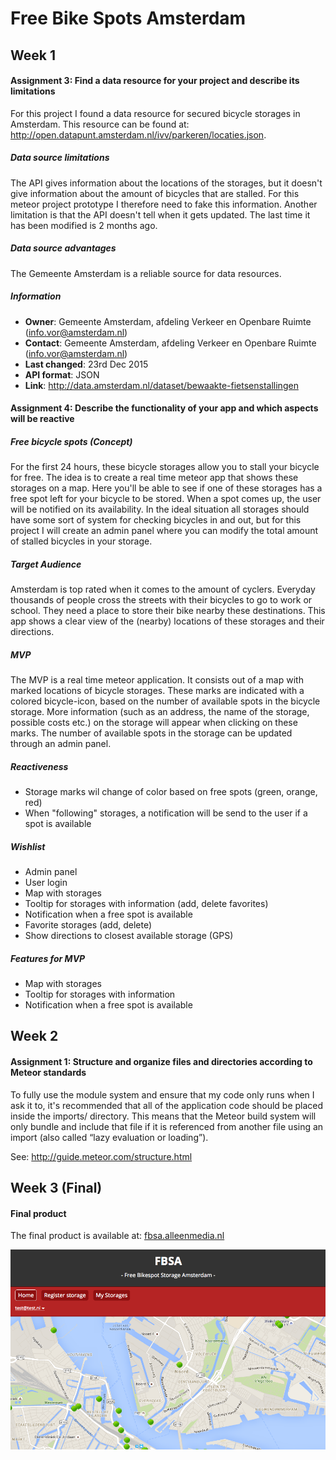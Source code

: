 # Free Bike Spots Amsterdam

## Week 1

#### Assignment 3: Find a data resource for your project and describe its limitations

For this project I found a data resource for secured bicycle storages in Amsterdam. This resource can be found at:
http://open.datapunt.amsterdam.nl/ivv/parkeren/locaties.json.

##### Data source limitations
The API gives information about the locations of the storages, but it doesn't give information about the amount of bicycles that are stalled. For this meteor project prototype I therefore need to fake this information. Another limitation is that the API doesn't tell when it gets updated. The last time it has been modified is 2 months ago.

##### Data source advantages
The Gemeente Amsterdam is a reliable source for data resources.

##### Information

- **Owner**: Gemeente Amsterdam, afdeling Verkeer en Openbare Ruimte (info.vor@amsterdam.nl)
- **Contact**: Gemeente Amsterdam, afdeling Verkeer en Openbare Ruimte (info.vor@amsterdam.nl)
- **Last changed**: 23rd Dec 2015
- **API format**: JSON
- **Link**: http://data.amsterdam.nl/dataset/bewaakte-fietsenstallingen

#### Assignment 4: Describe the functionality of your app and which aspects will be reactive

##### Free bicycle spots (Concept)
For the first 24 hours, these bicycle storages allow you to stall your bicycle for free. The idea is to create a real time meteor app that shows these storages on a map. Here you'll be able to see if one of these storages has a free spot left for your bicycle to be stored. When a spot comes up, the user will be notified on its availability. In the ideal situation all storages should have some sort of system for checking bicycles in and out, but for this project I will create an admin panel where you can modify the total amount of stalled bicycles in your storage.

##### Target Audience

Amsterdam is top rated when it comes to the amount of cyclers. Everyday thousands of people cross the streets with their bicycles to go to work or school. They need a place to store their bike nearby these destinations. This app shows a clear view of the (nearby) locations of these storages and their directions.

##### MVP
The MVP is a real time meteor application. It consists out of a map with marked locations of bicycle storages. These marks are indicated with a colored bicycle-icon, based on the number of available spots in the bicycle storage. More information (such as an address, the name of the storage, possible costs etc.) on the storage will appear when clicking on these marks. The number of available spots in the  storage can be updated through an admin panel.

##### Reactiveness
- Storage marks wil change of color based on free spots (green, orange, red)
- When "following" storages, a notification will be send to the user if a spot is available

##### Wishlist
- Admin panel
- User login
- Map with storages
- Tooltip for storages with information (add, delete favorites)
- Notification when a free spot is available
- Favorite storages (add, delete)
- Show directions to closest available storage (GPS)

##### Features for MVP
- Map with storages
- Tooltip for storages with information
- Notification when a free spot is available

## Week 2

#### Assignment 1: Structure and organize files and directories according to Meteor standards

To fully use the module system and ensure that my code only runs when I ask it to, it's recommended that all of the application code should be placed inside the imports/ directory. This means that the Meteor build system will only bundle and include that file if it is referenced from another file using an import (also called “lazy evaluation or loading”).

See: http://guide.meteor.com/structure.html

## Week 3 (Final)

#### Final product

The final product is available at: [fbsa.alleenmedia.nl](http://37.139.5.136/)

![map](readme/map.png)
